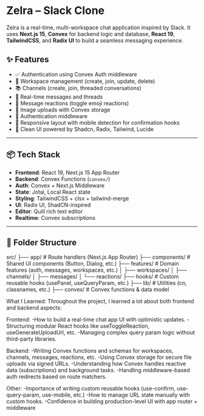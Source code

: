 # Zelra – Slack Clone

Zelra is a real-time, multi-workspace chat application inspired by Slack. It uses **Next.js 15**, **Convex** for backend logic and database, **React 19**, **TailwindCSS**, and **Radix UI** to build a seamless messaging experience.

## ✨ Features

- ✅ Authentication using Convex Auth middleware
- 🏢 Workspace management (create, join, update, delete)
- 📚 Channels (create, join, threaded conversations)
- 💬 Real-time messages and threads
- 🔄 Message reactions (toggle emoji reactions)
- 📎 Image uploads with Convex storage
- 🔐 Authentication middleware
- 📱 Responsive layout with mobile detection for confirmation hooks
- 🎨 Clean UI powered by Shadcn, Radix, Tailwind, Lucide


---

## 📦 Tech Stack

- **Frontend**: React 19, Next.js 15 App Router
- **Backend**: Convex Functions (`convex/`)
- **Auth**: Convex + Next.js Middleware
- **State**: Jotai, Local React state
- **Styling**: TailwindCSS + clsx + tailwind-merge
- **UI**: Radix UI, ShadCN-inspired
- **Editor**: Quill rich text editor
- **Realtime**: Convex subscriptions

---

## 🧠 Folder Structure

src/
├── app/ # Route handlers (Next.js App Router)
├── components/ # Shared UI components (Button, Dialog, etc.)
├── features/ # Domain features (auth, messages, workspaces, etc.)
│ ├── workspaces/
│ ├── channels/
│ ├── messages/
│ └── reactions/
├── hooks/ # Custom reusable hooks (usePanel, useQueryParam, etc.)
├── lib/ # Utilities (cn, classnames, etc.)
├── convex/ # Convex functions & data model


What I Learned:
Throughout the project, I learned a lot about both frontend and backend aspects:

Frontend:
-How to build a real-time chat app UI with optimistic updates.
-Structuring modular React hooks like useToggleReaction, useGenerateUploadUrl, etc.
-Managing complex query param logic without third-party libraries.

Backend:
-Writing Convex functions and schemas for workspaces, channels, messages, reactions, etc.
-Using Convex storage for secure file uploads via signed URLs.
-Understanding how Convex handles reactive data (subscriptions) and background tasks.
-Handling middleware-based auth redirects based on route matchers.

Other:
-Importance of writing custom reusable hooks (use-confirm, use-query-param, use-mobile, etc.)
-How to manage URL state manually with custom hooks.
-Confidence in building production-level UI with app router + middleware